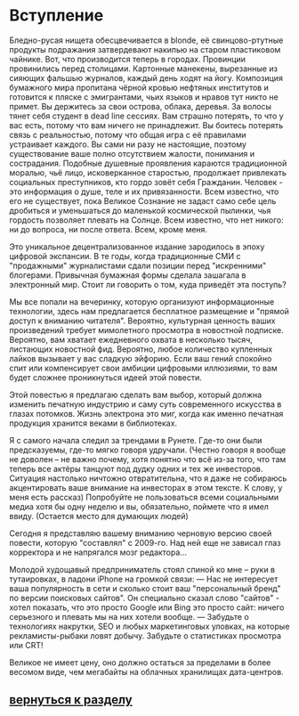 # Вступление

Бледно-русая нищета обесцвечивается в blonde, её свинцово-ртутные продукты подражания затвердевают накипью на старом пластиковом чайнике.
Вот, что производится теперь в городах. Провинции провинились перед столицами. 
Картонные манекены, вырезанные из сияющих фальшью журналов, каждый день ходят на йогу. Композиция бумажного мира пропитана чёрной кровью нефтяных институтов и готовится к пляске с эмигрантами, чьих языков и нравов тут никто не примет. 
Вы держитесь за свои острова, облака, деревья. За волосы тянет себя студент в dead line сессиях. Вам страшно потерять, то что у вас есть, потому что вам ничего не принадлежит. Вы боитесь потерять связь с реальностью, потому что общая игра с её правилами устраивает каждого. Вы сами ни разу не настоящие, поэтому существование ваше полно отсутствием жалости, понимания и сострадания. Подобные душевные проявления караются традиционной моралью, чьё лицо, исковерканное старостью, продолжает привлекать социальных преступников, кто гордо зовёт себя Гражданин. Человек - это информация о душе, теле и их привязанности. Всем известно, что его не существует, пока Великое Сознание не задаст само себе цель дробиться и уменьшаться до маленькой космической пылинки, чья гордость позволяет плевать на Солнце.
Всем известно, что нет никого: ни до вопроса, ни после ответа. Всем, кроме меня.

Это уникальное децентрализованное издание зародилось в эпоху цифровой экспансии. В те годы, когда традиционные СМИ с "продажными" журналистами сдали позиции перед "искренними" блогерами. Привычная бумажная формы сделала зашагала в электронный мир. Стоит ли говорить о том, куда приведёт эта поступь?

Мы все попали на вечеринку, которую организуют информационные технологии, здесь нам предлагается бесплатное размещение и "прямой доступ к вниманию читателя". Вероятно, культурная ценность ваших произведений требует мимолетного просмотра в новостной подписке. Вероятно, вам хватает ежедневного охвата в несколько тысяч, листающих новостной фид. Вероятно, любое количество купленных лайков вызывает у вас сладкую эйфорию. Если ваш гений спокойно спит или компенсирует свои амбиции цифровыми иллюзиями, то вам будет сложнее проникнуться идеей этой повести.

Этой повестью я предлагаю сделать вам выбор, который должна изменить печатную индустрию и саму суть современного искусства в глазах потомков. Жизнь электрона это миг, когда как именно печатная продукция хранится веками в библиотеках.

Я с самого начала следил за трендами в Рунете. Где-то они были предсказуемы, где-то мягко говоря удручали. (Честно говоря я вообще не доволен – не важно почему, хотя понятно что всё из-за того, что там теперь все актёры танцуют под дудку одних и тех же инвесторов. Ситуация настолько ничтожно отвратительна, что я даже не собираюсь акцентировать ваше внимание на инвесторах в этом тексте. К слову, у меня есть рассказ) Попробуйте не пользоваться всеми социальными медиа хотя бы одну неделю и вы, обязательно, поймете что я имел ввиду. (Остается место для думающих людей)

Сегодня я представляю вашему вниманию черновую версию своей повести, которую "составлял" с 2009-го. Над ней еще не зависал глаз корректора и не напрягался мозг редактора...

Молодой худощавый предприниматель стоял спиной ко мне – руки в тутаировках, в ладони iPhone на громкой связи: 
— Нас не интересует ваша популярность в сети и сколько стоит ваш "персональный бренд" по версии поисковых сайтов".
Он специально сказал слово "сайтов" - хотел показать, что это просто Google или Bing это просто сайт: ничего серьезного и плевать мы на них хотели вообще. 
— Забудьте о технологиях накрутки, SEO и любых маркетинговых уловках, на которые рекламисты-рыбаки ловят добычу. Забудьте о статистиках просмотра или CRT!

Великое не имеет цену, оно должно остаться за пределами в более весомом виде, чем мегабайты на облачных хранилищах дата-центров.

## [вернуться к разделу](https://vk.com/@5935087-adiom-l)
